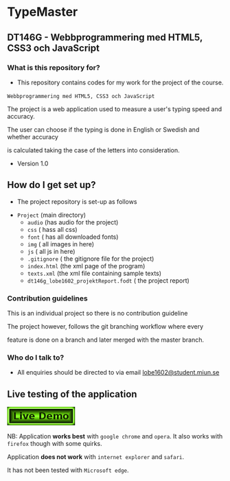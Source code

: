 # TypeMaster #

## DT146G - Webbprogrammering med HTML5, CSS3 och JavaScript

### What is this repository for? ###

* This repository contains codes for my work for the project of the course.

`Webbprogrammering med HTML5, CSS3 och JavaScript`

The project is a web application used to measure a user's typing speed and accuracy.

The user can choose if the typing is done in English or Swedish and whether accuracy

is calculated taking the case of the letters into consideration.

* Version 1.0


## How do I get set up? ###

* The project repository is set-up as follows

- `Project` 	(main directory)
	- `audio` (has audio for the project)
	- `css`	( hass all css)
	- `font`	( has all downloaded fonts)
	- `img`	( all images in here)
	- `js`	( all js in here)
	- `.gitignore` ( the gitignore file for the project)
	- `index.html` (the xml page of the program)
	- `texts.xml`	(the xml file containing sample texts)
	- `dt146g_lobe1602_projektReport.fodt` ( the project report)

### Contribution guidelines ###
This is an individual project so there is no contribution guideline

The project however, follows the git branching workflow where every

feature is done on a branch and later merged with the master branch.


### Who do I talk to? ###

* All enquiries should be directed to  via email <lobe1602@student.miun.se>

## Live testing of the application ##

[![demo](img/liveDemo.png)](https://blongho.github.io/typemaster/)

NB: Application **works best** with `google chrome` and `opera`. 
It also works with `firefox` though with some quirks.  

Application **does not work** with  `internet explorer` and `safari`. 

It has not been tested with `Microsoft edge`. 
